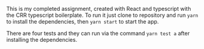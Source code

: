 This is my completed assignment, created with React and typescript with the CRR typescript boilerplate. To run it just clone to repository and run `yarn` to install the dependencies, then `yarn start` to start the app.

There are four tests and they can run via the command `yarn test a` after installing the dependencies.